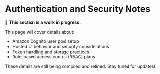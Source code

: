 # Authentication and Security Notes

🚧 **This section is a work in progress.**

This page will cover details about:

- Amazon Cognito user pool setup
- Hosted UI behavior and security considerations
- Token handling and storage practices
- Role-based access control (RBAC) plans

These details are still being compiled and refined. Stay tuned for updates!
